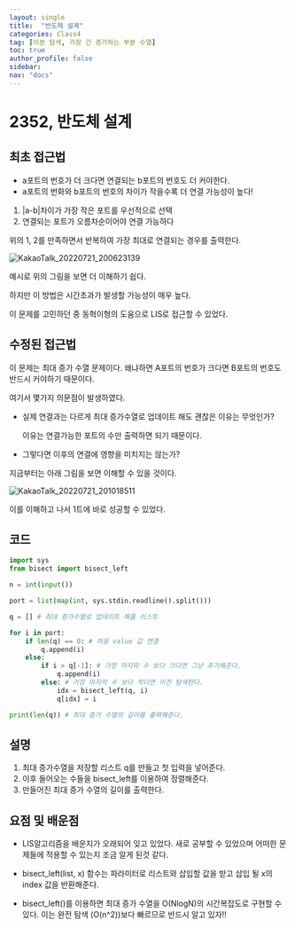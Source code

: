 ```yaml
---
layout: single
title:  "반도체 설계"
categories: Class4
tag: [이분 탐색, 가장 긴 증가하는 부분 수열]
toc: true
author_profile: false
sidebar: 
nav: "docs"
---
```


# 2352, 반도체 설계

## 최초 접근법

- a포트의 번호가 더 크다면 연결되는 b포트의 번호도 더 커야한다. 
- a포트의 번화와 b포트의 번호의 차이가 작을수록 더 연결 가능성이 높다!

1. |a-b|차이가 가장 작은 포트를 우선적으로 선택
2. 연결되는 포트가 오름차순이어야 연결 가능하다

위의 1, 2를 만족하면서 반복하여 가장 최대로 연결되는 경우를 출력한다. 

![KakaoTalk_20220721_200623139](../../images/2022-07-21-BDC_design/KakaoTalk_20220721_200623139.jpg)

예시로 위의 그림을 보면 더 이해하기 쉽다. 

하지만 이 방법은 시간초과가 발생할 가능성이 매우 높다. 

이 문제를 고민하던 중 동혁이형의 도움으로 LIS로 접근할 수 있었다. 

## 수정된 접근법

이 문제는 최대 증가 수열 문제이다. 왜냐하면 A포트의 번호가 크다면 B포트의 번호도 반드시 커야하기 때문이다. 

여기서 몇가지 의문점이 발생하였다. 

- 실제 연결과는 다르게 최대 증가수열로 업데이트 해도 괜찮은 이유는 무엇인가?

  이유는 연결가능한 포트의 수만 출력하면 되기 때문이다. 

- 그렇다면 이후의 연결에 영향을 미치지는 않는가?

지금부터는 아래 그림을 보면 이해할 수 있을 것이다. 

![KakaoTalk_20220721_201018511](../../images/2022-07-21-BDC_design/KakaoTalk_20220721_201018511.jpg)

이를 이해하고 나서 1트에 바로 성공할 수 있었다. 

## 코드

```python
import sys
from bisect import bisect_left

n = int(input())

port = list(map(int, sys.stdin.readline().split()))

q = [] # 최대 증가수열로 업데이트 해줄 리스트

for i in port:
    if len(q) == 0: # 처음 value 값 연결
        q.append(i)
    else:
        if i > q[-1]: # 가장 마지막 수 보다 크다면 그냥 추가해준다.
            q.append(i)
        else: # 가장 마지막 수 보다 작다면 이진 탐색한다.
            idx = bisect_left(q, i)
            q[idx] = i

print(len(q)) # 최대 증가 수열의 길이를 출력해준다.
```

## 설명

1. 최대 증가수열을 저장할 리스트 q를 만들고 첫 입력을 넣어준다. 
2. 이후 들어오는 수들을 bisect_left를 이용하여 정렬해준다. 
3. 만들어진 최대 증가 수열의 길이를 출력한다. 

## 요점 및 배운점

- LIS알고리즘을 배운지가 오래되어 잊고 있었다. 새로 공부할 수 있었으며 어떠한 문제들에 적용할 수 있는지 조금 알게 된것 같다. 

- bisect_left(list, x) 함수는 파라미터로 리스트와 삽입할 값을 받고 삽입 될 x의 index 값을 반환해준다. 

- bisect_left()를 이용하면 최대 증가 수열을 O(NlogN)의 시간복잡도로 구현할 수 있다. 이는 완전 탐색 (O(n^2))보다 빠르므로 반드시 알고 있자!!

  
